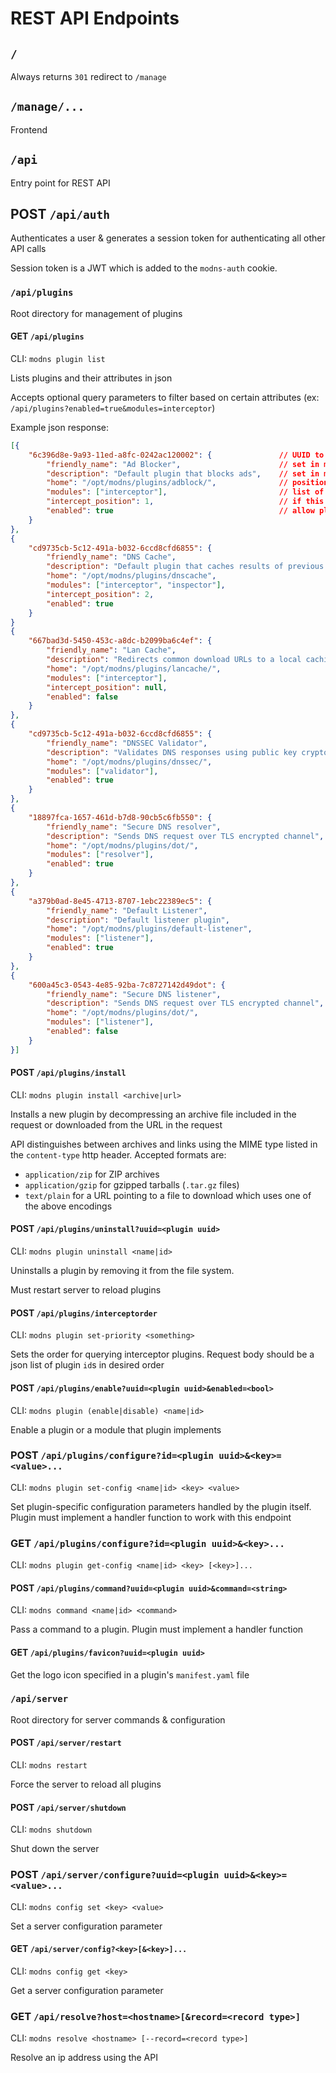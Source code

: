 # REST API Endpoints

## `/`

Always returns `301` redirect to `/manage`

## `/manage/...`

Frontend

## `/api`

Entry point for REST API

## POST `/api/auth`

Authenticates a user & generates a session token for authenticating all other API calls

Session token is a JWT which is added to the `modns-auth` cookie.

### `/api/plugins`

Root directory for management of plugins

#### GET `/api/plugins`

CLI: `modns plugin list`

Lists plugins and their attributes in json

Accepts optional query parameters to filter based on certain attributes (ex: `/api/plugins?enabled=true&modules=interceptor`)

Example json response:

```json
[{
    "6c396d8e-9a93-11ed-a8fc-0242ac120002": {               // UUID to be used in API calls to reference the plugin
        "friendly_name": "Ad Blocker",                      // set in manifest
        "description": "Default plugin that blocks ads",    // set in manifest
        "home": "/opt/modns/plugins/adblock/",              // position in fs
        "modules": ["interceptor"],                         // list of modules this plugin implements
        "intercept_position": 1,                            // if this plugin implements an interceptor, the position of that interceptor in the execution order
        "enabled": true                                     // allow plugins to be globally disabled even though they remain installed
    }
},
{
    "cd9735cb-5c12-491a-b032-6ccd8cfd6855": {
        "friendly_name": "DNS Cache",
        "description": "Default plugin that caches results of previous requests",
        "home": "/opt/modns/plugins/dnscache",
        "modules": ["interceptor", "inspector"],
        "intercept_position": 2,
        "enabled": true
    }
}
{
    "667bad3d-5450-453c-a8dc-b2099ba6c4ef": {
        "friendly_name": "Lan Cache",
        "description": "Redirects common download URLs to a local caching server",
        "home": "/opt/modns/plugins/lancache/",
        "modules": ["interceptor"],
        "intercept_position": null,
        "enabled": false
    }
},
{
    "cd9735cb-5c12-491a-b032-6ccd8cfd6855": {
        "friendly_name": "DNSSEC Validator",
        "description": "Validates DNS responses using public key cryptography",
        "home": "/opt/modns/plugins/dnssec/",
        "modules": ["validator"],
        "enabled": true
    }
},
{
    "18897fca-1657-461d-b7d8-90cb5c6fb550": {
        "friendly_name": "Secure DNS resolver",
        "description": "Sends DNS request over TLS encrypted channel",
        "home": "/opt/modns/plugins/dot/",
        "modules": ["resolver"],
        "enabled": true
    }
},
{
    "a379b0ad-8e45-4713-8707-1ebc22389ec5": {
        "friendly_name": "Default Listener",
        "description": "Default listener plugin",
        "home": "/opt/modns/plugins/default-listener",
        "modules": ["listener"],
        "enabled": true
    }
},
{
    "600a45c3-0543-4e85-92ba-7c8727142d49dot": {
        "friendly_name": "Secure DNS listener",
        "description": "Sends DNS request over TLS encrypted channel",
        "home": "/opt/modns/plugins/dot/",
        "modules": ["listener"],
        "enabled": false
    }
}]
```

#### POST `/api/plugins/install`

CLI: `modns plugin install <archive|url>`

Installs a new plugin by decompressing an archive file included in the request or downloaded from the URL in the request

API distinguishes between archives and links using the MIME type listed in the `content-type` http header. Accepted formats are:

- `application/zip` for ZIP archives
- `application/gzip` for gzipped tarballs (`.tar.gz` files)
- `text/plain` for a URL pointing to a file to download which uses one of the above encodings

#### POST `/api/plugins/uninstall?uuid=<plugin uuid>`

CLI: `modns plugin uninstall <name|id>`

Uninstalls a plugin by removing it from the file system.

Must restart server to reload plugins

#### POST `/api/plugins/interceptorder`

CLI: `modns plugin set-priority <something>`

Sets the order for querying interceptor plugins. Request body should be a json list of plugin `id`s in desired order

#### POST `/api/plugins/enable?uuid=<plugin uuid>&enabled=<bool>`

CLI: `modns plugin (enable|disable) <name|id>`

Enable a plugin or a module that plugin implements

### POST `/api/plugins/configure?id=<plugin uuid>&<key>=<value>...`

CLI: `modns plugin set-config <name|id> <key> <value>`

Set plugin-specific configuration parameters handled by the plugin itself. Plugin must implement a handler function
to work with this endpoint

### GET `/api/plugins/configure?id=<plugin uuid>&<key>...`

CLI: `modns plugin get-config <name|id> <key> [<key>]...`

#### POST `/api/plugins/command?uuid=<plugin uuid>&command=<string>`

CLI: `modns command <name|id> <command>`

Pass a command to a plugin. Plugin must implement a handler function

#### GET `/api/plugins/favicon?uuid=<plugin uuid>`

Get the logo icon specified in a plugin's `manifest.yaml` file

### `/api/server`

Root directory for server commands & configuration

#### POST `/api/server/restart`

CLI: `modns restart`

Force the server to reload all plugins

#### POST `/api/server/shutdown`

CLI: `modns shutdown`

Shut down the server

### POST `/api/server/configure?uuid=<plugin uuid>&<key>=<value>...`

CLI: `modns config set <key> <value>`

Set a server configuration parameter

#### GET `/api/server/config?<key>[&<key>]...`

CLI: `modns config get <key>`

Get a server configuration parameter

### GET `/api/resolve?host=<hostname>[&record=<record type>]`

CLI: `modns resolve <hostname> [--record=<record type>]`

Resolve an ip address using the API
